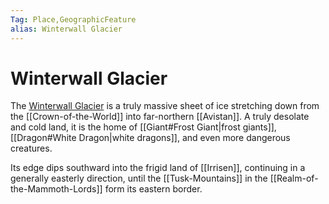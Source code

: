 ```yaml
---
Tag: Place,GeographicFeature
alias: Winterwall Glacier
---
```

# Winterwall Glacier
The [Winterwall Glacier](https://pathfinderwiki.com/wiki/Winterwall_Glacier) is a truly massive sheet of ice stretching down from the [[Crown-of-the-World]] into far-northern [[Avistan]]. A truly desolate and cold land, it is the home of [[Giant#Frost Giant|frost giants]], [[Dragon#White Dragon|white dragons]], and even more dangerous creatures.

Its edge dips southward into the frigid land of [[Irrisen]], continuing in a generally easterly direction, until the [[Tusk-Mountains]] in the [[Realm-of-the-Mammoth-Lords]] form its eastern border.